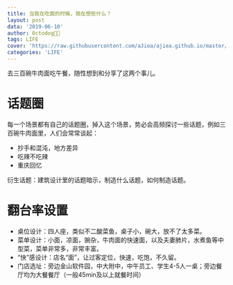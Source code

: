 ```yaml
---
title: 当我在吃面的时候，我在想些什么？
layout: post
data: '2019-06-10'
author: Octodog🐙🐶
tags: LIFE
cover: 'https://raw.githubusercontent.com/aJiea/ajiea.github.io/master/_posts/190610/cover.png'
categories: 'LIFE'
---
```



去三百碗牛肉面吃午餐，随性想到和分享了这两个事儿。


# 话题圈

每一个场景都有自己的话题圈，掉入这个场景，势必会高频探讨一些话题，例如三百碗牛肉面里，人们会常常谈起：
- 抄手和混沌，地方差异
- 吃辣不吃辣
- 重庆回忆

衍生话题：建筑设计里的话题暗示，制造什么话题，如何制造话题。

# 翻台率设置

- 桌位设计：四人座，类似不二酸菜鱼，桌子小，碗大，放不了太多菜。
- 菜单设计：小面，凉面，豌杂，牛肉面的快速面，以及夫妻肺片，水煮鱼等中型菜，菜单非常多，非常丰富。
- “快”感设计：店名“面”，让过客定位，快速，吃饱，不久留。
- 门店选址：旁边金山软件园，中大附中，中午员工、学生4-5人一桌；旁边餐厅均为大餐餐厅（一般45min及以上就餐时间）


